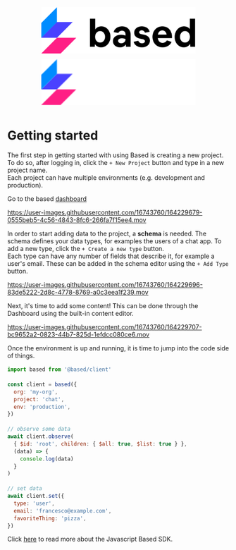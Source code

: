 <!-- based-docs-remove-start -->
<div align="center">
  <a href="javascript:void(0);" style="pointer-events: none;">
        <img src="../../../.docs/assets/based-logo-black.svg#gh-light-mode-only" style="width: 350px; padding-bottom: 10px;" />
        <img src="../../../.docs/assets/based.svg#gh-dark-mode-only" style="width: 350px; padding-bottom: 10px;" />

  </a>
</div>
<!-- based-docs-remove-end -->
<!-- based-docs-only
<div align="center">
        <img src="../../../.docs/assets/based.svg#gh-dark-mode-only" style="width: 350px; padding-bottom: 10px;" />
</div>
-->

# Getting started

The first step in getting started with using Based is creating a new project. To do so, after logging in, click the `+ New Project` button and type in a new project name.  
Each project can have multiple environments (e.g. development and production).

Go to the based [dashboard](https://based.io/dashboard)

<!-- create-new-project video -->

https://user-images.githubusercontent.com/16743760/164229679-0555beb5-4c56-4843-8fc6-266fa7f15ee4.mov

In order to start adding data to the project, a **schema** is needed. The schema defines your data types, for examples the users of a chat app. To add a new type, click the `+ Create a new type` button.  
Each type can have any number of fields that describe it, for example a user's email. These can be added in the schema editor using the `+ Add Type` button.

<!-- add-user-type-to-schema video-->

https://user-images.githubusercontent.com/16743760/164229696-83de5222-2d8c-4778-8769-a0c3eea1f239.mov

Next, it's time to add some content! This can be done through the Dashboard using the built-in content editor.

<!-- add-content video -->

https://user-images.githubusercontent.com/16743760/164229707-bc9652a2-0823-44b7-825d-1efdcc080ce6.mov

Once the environment is up and running, it is time to jump into the code side of things.

```js
import based from '@based/client'

const client = based({
  org: 'my-org',
  project: 'chat',
  env: 'production',
})

// observe some data
await client.observe(
  { $id: 'root', children: { $all: true, $list: true } },
  (data) => {
    console.log(data)
  }
)

// set data
await client.set({
  type: 'user',
  email: 'francesco@example.com',
  favoriteThing: 'pizza',
})
```

Click [here](https://github.com/atelier-saulx/based/blob/main/packages/client/README.md) to read more about the Javascript Based SDK.
